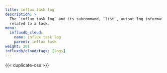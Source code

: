 ```yaml
---
title: influx task log
description: >
  The `influx task log` and its subcommand, `list`, output log information
  related to a task.
menu:
  influxdb_cloud:
    name: influx task log
    parent: influx task
weight: 201
influxdb/cloud/tags: [logs]
---
```


{{< duplicate-oss >}}
